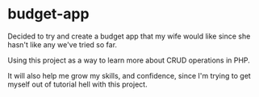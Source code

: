 # budget-app
Decided to try and create a budget app that my wife would like since she hasn't like any we've tried so far.

Using this project as a way to learn more about CRUD operations in PHP.

It will also help me grow my skills, and confidence, since I'm trying to get myself out of tutorial hell with this project.

